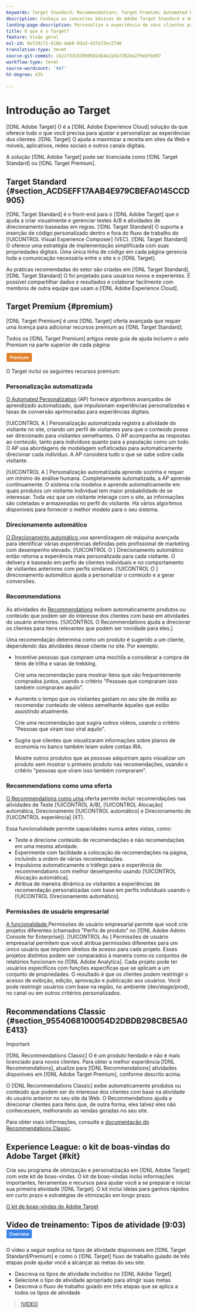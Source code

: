 ```yaml
---
keywords: Target Standard; Recommendations; Target Premium; Automated Personalization; direcionamento automático; direcionamento automático; permissões; o que é o adobe target;
description: Conheça os conceitos básicos do Adobe Target Standard e do Adobe Target Premium. O Target Premium inclui recursos avançados não disponíveis no produto padrão.
landing-page-description: Personalize a experiência de seus clientes para maximizar a receita em sites da Web e móveis, aplicativos, mídia social e outros canais digitais.
title: O que é o Target?
feature: Visão geral
exl-id: 0e729c71-618b-4ab8-93a3-d37e73ec2740
translation-type: tm+mt
source-git-commit: cb21fd3183900502db4e2a5b73924e2f9ebf8d97
workflow-type: tm+mt
source-wordcount: '947'
ht-degree: 43%

---
```


# Introdução ao Target

[!DNL Adobe Target] O é a  [!DNL Adobe Experience Cloud] solução da que oferece tudo o que você precisa para ajustar e personalizar as experiências dos clientes. [!DNL Target] O ajuda a maximizar a receita em sites da Web e móveis, aplicativos, redes sociais e outros canais digitais.

A solução [!DNL Adobe Target] pode ser licenciada como [!DNL Target Standard] ou [!DNL Target Premium].

## Target Standard {#section_ACD5EFF17AAB4E979CBEFA0145CCD905}

[!DNL Target Standard] é o front-end para o  [!DNL Adobe Target] que o ajuda a criar visualmente e gerenciar testes A/B e atividades de direcionamento baseadas em regras. [!DNL Target Standard] O suporta a inserção de código personalizado dentro e fora do fluxo de trabalho do  [!UICONTROL Visual Experience Composer]  (VEC). [!DNL Target Standard] O oferece uma estratégia de implementação simplificada com suas propriedades digitais. Uma única linha de código em cada página gerencia toda a comunicação necessária entre o site e o  [!DNL Target].

As práticas recomendadas do setor são criadas em [!DNL Target Standard]. [!DNL Target Standard] O foi projetado para usuários novos e experientes. É possível compartilhar dados e resultados e colaborar facilmente com membros de outra equipe que usam a [!DNL Adobe Experience Cloud].

## Target Premium {#premium}

[!DNL Target Premium] é uma  [!DNL Target] oferta avançada que requer uma licença para adicionar recursos premium ao  [!DNL Target Standard].

Todos os [!DNL Target Premium] artigos neste guia de ajuda incluem o selo Premium na parte superior de cada página:

![Selo premium](/help/assets/premium.png)

O Target inclui os seguintes recursos premium:

### Personalização automatizada

[O Automated Personalization](/help/c-activities/t-automated-personalization/automated-personalization.md#task_8AAF837796D74CF893CA2F88BA1491C9)  (AP) fornece algoritmos avançados de aprendizado automatizado, que impulsionam experiências personalizadas e taxas de conversão aprimoradas para experiências digitais.

[!UICONTROL A ] Personalização automatizada registra a atividade do visitante no site, criando um perfil de visitantes para que o conteúdo possa ser direcionado para visitantes semelhantes. O AP acompanha as respostas ao conteúdo, tanto para indivíduos quanto para a população como um todo. O AP usa abordagens de modelagem sofisticadas para automaticamente direcionar cada indivíduo. A AP considera tudo o que se sabe sobre cada visitante.

[!UICONTROL A ] Personalização automatizada aprende sozinha e requer um mínimo de análise humana. Completamente automatizada, a AP aprende continuamente. O sistema cria modelos e aprende automaticamente em quais produtos um visitante individual tem maior probabilidade de se interessar. Toda vez que um visitante interage com o site, as informações são coletadas e armazenadas no perfil do visitante. Há vários algoritmos disponíveis para fornecer o melhor modelo para o seu sistema.

### Direcionamento automático

[O Direcionamento automático ](/help/c-activities/auto-target/auto-target-to-optimize.md) usa aprendizagem de máquina avançada para identificar várias experiências definidas pelo profissional de marketing com desempenho elevado. [!UICONTROL O ] Direcionamento automático então retorna a experiência mais personalizada para cada visitante. O delivery é baseado em perfis de clientes individuais e no comportamento de visitantes anteriores com perfis similares. [!UICONTROL O ] direcionamento automático ajuda a personalizar o conteúdo e a gerar conversões.

### Recommendations

As atividades do [Recommendations](/help/c-recommendations/recommendations.md#concept_7556C8A4543942F2A77B13A29339C0C0) exibem automaticamente produtos ou conteúdo que podem ser do interesse dos clientes com base em atividades do usuário anteriores. [!UICONTROL O Recommendations ajuda a direcionar os clientes para itens relevantes que podem ser novidade para eles.]

Uma recomendação determina como um produto é sugerido a um cliente, dependendo das atividades desse cliente no site. Por exemplo:

* Incentive pessoas que compram uma mochila a considerar a compra de tênis de trilha e varas de trekking.

   Crie uma recomendação para mostrar itens que são frequentemente comprados juntos, usando o critério &quot;Pessoas que compraram isso também compraram aquilo&quot;.

* Aumente o tempo que os visitantes gastam no seu site de mídia ao recomendar conteúdo de vídeos semelhante àqueles que estão assistindo atualmente.

   Crie uma recomendação que sugira outros vídeos, usando o critério &quot;Pessoas que viram isso viral aquilo&quot;.

* Sugira que clientes que visualizaram informações sobre planos de economia no banco também leiam sobre contas IRA.

   Mostre outros produtos que as pessoas adquiriram após visualizar um produto sem mostrar o primeiro produto nas recomendações, usando o critério &quot;pessoas que viram isso também compraram&quot;.

### Recommendations como uma oferta

[O Recommendations como uma ](/help/c-recommendations/recommendations-as-an-offer.md) oferta permite incluir recomendações nas atividades de Teste  [!UICONTROL A/B],  [!UICONTROL Alocação] automática, Direcionamento  [!UICONTROL automático] e Direcionamento de  [!UICONTROL experiência]  (XT).

Essa funcionalidade permite capacidades nunca antes vistas, como:

* Teste e direcione conteúdo de recomendações e não recomendações em uma mesma atividade.
* Experimente com facilidade a colocação de recomendações na página, incluindo a ordem de várias recomendações.
* Impulsione automaticamente o tráfego para a experiência do recommendations com melhor desempenho usando [!UICONTROL Alocação automática].
* Atribua de maneira dinâmica os visitantes a experiências de recomendação personalizadas com base em perfis individuais usando o [!UICONTROL Direcionamento automático].

### Permissões de usuário empresarial

[A funcionalidade ](/help/administrating-target/c-user-management/property-channel/property-channel.md#concept_E396B16FA2024ADBA27BC056138F9838) Permissões de usuário empresarial permite que você crie projetos diferentes (chamados &quot;Perfis de produto&quot; no  [!DNL Adobe Admin Console for Enterprise]). [!UICONTROL As ] Permissões de usuário empresarial permitem que você atribua permissões diferentes para um único usuário que impõem direitos de acesso para cada projeto. Esses projetos distintos podem ser comparados à maneira como os conjuntos de relatórios funcionam no [!DNL Adobe Analytics]. Cada projeto pode ter usuários específicos com funções específicas que se aplicam a um conjunto de propriedades. O resultado é que os clientes podem restringir o acesso de exibição, edição, aprovação e publicação aos usuários. Você pode restringir usuários com base na região, no ambiente (dev/stage/prod), no canal ou em outros critérios personalizados.

## Recommendations Classic {#section_9554068100054D2DBDB298CBE5A0E413}

>[!IMPORTANT]
>
>[!DNL Recommendations Classic] O é um produto herdado e não é mais licenciado para novos clientes. Para obter a melhor experiência [!DNL Recommendations], atualize para [!DNL Recommendations] atividades disponíveis em [!DNL Adobe Target Premium], conforme descrito acima.

O [!DNL Recommendations Classic] exibe automaticamente produtos ou conteúdo que podem ser do interesse dos clientes com base na atividade do usuário anterior no seu site da Web. O Recommendations ajuda a direcionar clientes para itens que, de outra forma, eles talvez eles não conhecessem, melhorando as vendas geradas no seu site.

Para obter mais informações, consulte a [documentação do Recommendations Classic](/help/assets/adobe-recommendations-classic.pdf).

## Experience League: o kit de boas-vindas do Adobe Target {#kit}

Crie seu programa de otimização e personalização em [!DNL Adobe Target] com este kit de boas-vindas. O kit de boas-vindas inclui informações importantes, ferramentas e recursos para ajudar você a se preparar e iniciar sua primeira atividade [!DNL Target]. O kit inclui ideias para ganhos rápidos em curto prazo e estratégias de otimização em longo prazo.

[O kit de boas-vindas do Adobe Target](https://expleague.azureedge.net/pdf/Adobe-Target-Welcome-Kit.pdf)

## Vídeo de treinamento: Tipos de atividade (9:03) ![Selo de visão geral](/help/assets/overview.png)

O vídeo a seguir explica os tipos de atividade disponíveis em [!DNL Target Standard/Premium] e como o [!DNL Target] fluxo de trabalho guiado de três etapas pode ajudar você a alcançar as metas do seu site.

* Descreva os tipos de atividade incluídos no [!DNL Adobe Target]
* Selecione o tipo de atividade apropriado para atingir suas metas
* Descreva o fluxo de trabalho guiado em três etapas que se aplica a todos os tipos de atividade

>[!VIDEO](https://video.tv.adobe.com/v/17386)
